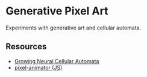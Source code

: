 # Generative Pixel Art
Experiments with generative art and cellular automata.

## Resources
- [Growing Neural Cellular Automata](https://distill.pub/2020/growing-ca/)
- [pixel-animator (JS)](https://github.com/grough/pixel-animator)
